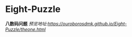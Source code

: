 # Eight-Puzzle
<strong>八数码问题</strong>
<em>预览地址:https://ouroborosdmk.github.io/Eight-Puzzle/theone.html</em>
